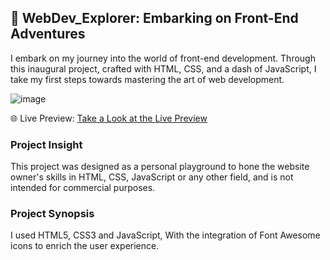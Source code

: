 
## 🌟 WebDev_Explorer: Embarking on Front-End Adventures
I embark on my journey into the world of front-end development. Through this inaugural project, crafted with HTML, CSS, and a dash of JavaScript, I take my first steps towards mastering the art of web development.



![image](https://github.com/jihado-i/FirstApp-LandingPage/assets/81075046/bb44dc1b-032d-4371-ab9c-0c61acda339a)


🌐 Live Preview: [Take a Look at the Live Preview](https://jihado-i.github.io/FirstApp-LandingPage//)


### Project Insight
This project was designed as a personal playground to hone the website owner's skills in HTML, CSS, JavaScript or any other field, and is not intended for commercial purposes.

### Project Synopsis
I used HTML5, CSS3 and JavaScript, With the integration of Font Awesome icons to enrich the user experience.
